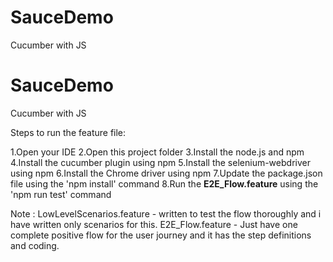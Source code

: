# SauceDemo
Cucumber with JS
# SauceDemo
Cucumber with JS

Steps to run the feature file:

1.Open your IDE
2.Open this project folder
3.Install the node.js and npm
4.Install the cucumber plugin using npm
5.Install the selenium-webdriver using npm
6.Install the Chrome driver using npm
7.Update the package.json file using the 'npm install' command
8.Run the **E2E_Flow.feature** using the 'npm run test' command

Note : LowLevelScenarios.feature - written to test the flow thoroughly and i have written only scenarios for this.
E2E_Flow.feature - Just have one complete positive flow for the user journey and it has the step definitions and coding.
